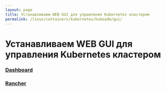 ```yaml
---
layout: page
title: Устанавливаем WEB GUI для управления Kubernetes кластером
permalink: /linux/containers/kubernetes/kubeadm/gui/
---
```


# Устанавливаем WEB GUI для управления Kubernetes кластером

### [Dashboard](/linux/containers/kubernetes/kubeadm/gui/dashboard/)

### [Rancher](/linux/containers/kubernetes/kubeadm/gui/rancher/)
